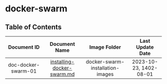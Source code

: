 # docker-swarm


## Table of Contents


|     Document ID      |          Document Name          |       Image Folder                 |   Last Update Date   |
|        :----:        |           :----------:          |        :----:                      |        :----:        |
| doc-docker-swarm-01  |  [installing-docker-swarm.md](https://github.com/hiwa-rashidi/docker-swarm/blob/draft/installing-docker-swarm.md)   |   docker-swarm-installation-images | 2023-10-23, 1402-08-01  |

